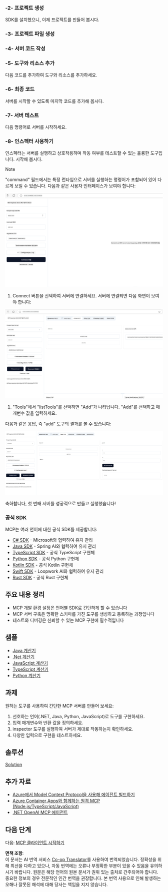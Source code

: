<!--
CO_OP_TRANSLATOR_METADATA:
{
  "original_hash": "315ecce765d22639b60dbc41344c8533",
  "translation_date": "2025-07-09T23:00:20+00:00",
  "source_file": "03-GettingStarted/01-first-server/README.md",
  "language_code": "ko"
}
-->
### -2- 프로젝트 생성

SDK를 설치했으니, 이제 프로젝트를 만들어 봅시다.

### -3- 프로젝트 파일 생성

### -4- 서버 코드 작성

### -5- 도구와 리소스 추가

다음 코드를 추가하여 도구와 리소스를 추가하세요.

### -6- 최종 코드

서버를 시작할 수 있도록 마지막 코드를 추가해 봅시다.

### -7- 서버 테스트

다음 명령어로 서버를 시작하세요.

### -8- 인스펙터 사용하기

인스펙터는 서버를 실행하고 상호작용하며 작동 여부를 테스트할 수 있는 훌륭한 도구입니다. 시작해 봅시다.
> [!NOTE]  
> "command" 필드에서는 특정 런타임으로 서버를 실행하는 명령어가 포함되어 있어 다르게 보일 수 있습니다.
다음과 같은 사용자 인터페이스가 보여야 합니다:

![Connect](../../../../translated_images/connect.141db0b2bd05f096fb1dd91273771fd8b2469d6507656c3b0c9df4b3c5473929.ko.png)

1. Connect 버튼을 선택하여 서버에 연결하세요.
  서버에 연결되면 다음 화면이 보여야 합니다:

  ![Connected](../../../../translated_images/connected.73d1e042c24075d386cacdd4ee7cd748c16364c277d814e646ff2f7b5eefde85.ko.png)

1. "Tools"에서 "listTools"를 선택하면 "Add"가 나타납니다. "Add"를 선택하고 매개변수 값을 입력하세요.

  다음과 같은 응답, 즉 "add" 도구의 결과를 볼 수 있습니다:

  ![Result of running add](../../../../translated_images/ran-tool.a5a6ee878c1369ec1e379b81053395252a441799dbf23416c36ddf288faf8249.ko.png)

축하합니다, 첫 번째 서버를 성공적으로 만들고 실행했습니다!

### 공식 SDK

MCP는 여러 언어에 대한 공식 SDK를 제공합니다:

- [C# SDK](https://github.com/modelcontextprotocol/csharp-sdk) - Microsoft와 협력하여 유지 관리
- [Java SDK](https://github.com/modelcontextprotocol/java-sdk) - Spring AI와 협력하여 유지 관리
- [TypeScript SDK](https://github.com/modelcontextprotocol/typescript-sdk) - 공식 TypeScript 구현체
- [Python SDK](https://github.com/modelcontextprotocol/python-sdk) - 공식 Python 구현체
- [Kotlin SDK](https://github.com/modelcontextprotocol/kotlin-sdk) - 공식 Kotlin 구현체
- [Swift SDK](https://github.com/modelcontextprotocol/swift-sdk) - Loopwork AI와 협력하여 유지 관리
- [Rust SDK](https://github.com/modelcontextprotocol/rust-sdk) - 공식 Rust 구현체

## 주요 내용 정리

- MCP 개발 환경 설정은 언어별 SDK로 간단하게 할 수 있습니다
- MCP 서버 구축은 명확한 스키마를 가진 도구를 생성하고 등록하는 과정입니다
- 테스트와 디버깅은 신뢰할 수 있는 MCP 구현에 필수적입니다

## 샘플

- [Java 계산기](../samples/java/calculator/README.md)
- [.Net 계산기](../../../../03-GettingStarted/samples/csharp)
- [JavaScript 계산기](../samples/javascript/README.md)
- [TypeScript 계산기](../samples/typescript/README.md)
- [Python 계산기](../../../../03-GettingStarted/samples/python)

## 과제

원하는 도구를 사용하여 간단한 MCP 서버를 만들어 보세요:

1. 선호하는 언어(.NET, Java, Python, JavaScript)로 도구를 구현하세요.
2. 입력 매개변수와 반환 값을 정의하세요.
3. inspector 도구를 실행하여 서버가 제대로 작동하는지 확인하세요.
4. 다양한 입력으로 구현을 테스트하세요.

## 솔루션

[Solution](./solution/README.md)

## 추가 자료

- [Azure에서 Model Context Protocol을 사용해 에이전트 빌드하기](https://learn.microsoft.com/azure/developer/ai/intro-agents-mcp)
- [Azure Container Apps와 함께하는 원격 MCP (Node.js/TypeScript/JavaScript)](https://learn.microsoft.com/samples/azure-samples/mcp-container-ts/mcp-container-ts/)
- [.NET OpenAI MCP 에이전트](https://learn.microsoft.com/samples/azure-samples/openai-mcp-agent-dotnet/openai-mcp-agent-dotnet/)

## 다음 단계

다음: [MCP 클라이언트 시작하기](../02-client/README.md)

**면책 조항**:  
이 문서는 AI 번역 서비스 [Co-op Translator](https://github.com/Azure/co-op-translator)를 사용하여 번역되었습니다. 정확성을 위해 최선을 다하고 있으나, 자동 번역에는 오류나 부정확한 부분이 있을 수 있음을 유의하시기 바랍니다. 원문은 해당 언어의 원본 문서가 권위 있는 출처로 간주되어야 합니다. 중요한 정보의 경우 전문적인 인간 번역을 권장합니다. 본 번역 사용으로 인해 발생하는 오해나 잘못된 해석에 대해 당사는 책임을 지지 않습니다.
